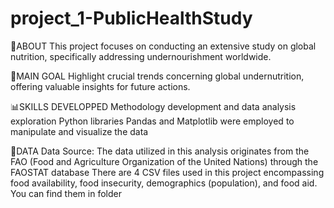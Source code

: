 # project_1-PublicHealthStudy

🚀ABOUT
This project focuses on conducting an extensive study on global nutrition, specifically addressing undernourishment worldwide.

🔑MAIN GOAL 
Highlight crucial trends concerning global undernutrition, offering valuable insights for future actions.

📊SKILLS DEVELOPPED
Methodology development and data analysis exploration
Python libraries Pandas and Matplotlib were employed to manipulate and visualize the data

📎DATA
Data Source: The data utilized in this analysis originates from the FAO (Food and Agriculture Organization of the United Nations) through the FAOSTAT database
There are 4 CSV files used in this project encompassing food availability, food insecurity, demographics (population), and food aid. You can find them in folder
